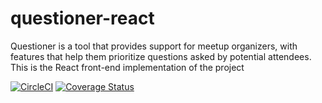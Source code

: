 # questioner-react
Questioner is a tool that provides support for meetup organizers, with features that help them prioritize questions asked by potential attendees. This is the React front-end implementation of the project

[![CircleCI](https://circleci.com/gh/micah-akpan/questioner-react/tree/develop.svg?style=svg)](https://circleci.com/gh/micah-akpan/questioner-react/tree/develop) [![Coverage Status](https://coveralls.io/repos/github/micah-akpan/questioner-react/badge.svg?branch=develop)](https://coveralls.io/github/micah-akpan/questioner-react?branch=develop)
